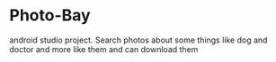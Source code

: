 # Photo-Bay
 android  studio project.  Search photos about some things like dog and doctor and more like them and can download them
